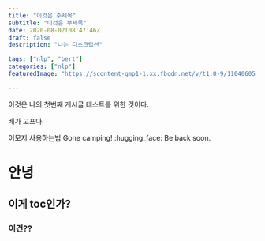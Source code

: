 ```yaml
---
title: "이것은 주제목"
subtitle: "이것은 부제목"
date: 2020-08-02T08:47:46Z
draft: false
description: "나는 디스크립션"

tags: ["nlp", "bert"]
categories: ["nlp"]
featuredImage: "https://scontent-gmp1-1.xx.fbcdn.net/v/t1.0-9/11040605_872387022838401_5348585022828038374_n.png?_nc_cat=101&_nc_sid=09cbfe&_nc_eui2=AeELVB42MkO-X5ViJkDtHgQ0aX49tRj6PdVpfj21GPo91ZVUyO1mfr7VLIElDedndrXtqW0JX9e630Xq-Rqwceft&_nc_ohc=T90azDI8rqUAX9Y55ZS&_nc_ht=scontent-gmp1-1.xx&oh=4ec7a37b305115f50e05534395ce7634&oe=5F4E12FA"

---
```


이것은 나의 첫번째 게시글 테스트를 위한 것이다.

배가 고프다.

이모지 사용하는법 Gone camping! :hugging_face: Be back soon.
# 안녕

## 이게 toc인가?

### 이건??
